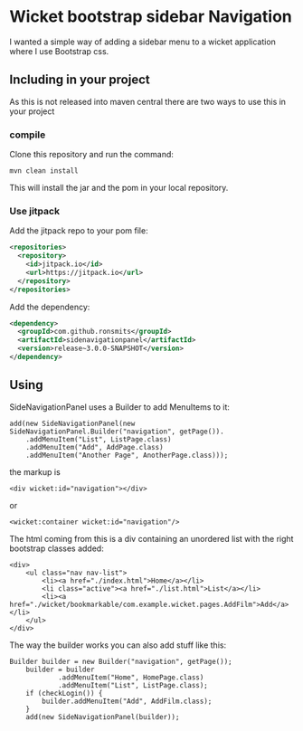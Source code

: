 # Wicket bootstrap sidebar Navigation

I wanted a simple way of adding a sidebar menu to a wicket application where I use Bootstrap css.

## Including in your project
As this is not released into maven central there are two ways to use this in your project

### compile 
Clone this repository and run the command:
````
mvn clean install
````
This will install the jar and the pom in your local repository.

### Use jitpack
Add the jitpack repo to your pom file:
```xml
<repositories>
  <repository>
    <id>jitpack.io</id>
    <url>https://jitpack.io</url>
  </repository>
</repositories>
```
Add the dependency:
```xml
<dependency>
  <groupId>com.github.ronsmits</groupId>
  <artifactId>sidenavigationpanel</artifactId>
  <version>release~3.0.0-SNAPSHOT</version>
</dependency>
```

## Using
SideNavigationPanel uses a Builder to add MenuItems to it:

    add(new SideNavigationPanel(new SideNavigationPanel.Builder("navigation", getPage()).
        .addMenuItem("List", ListPage.class)
        .addMenuItem("Add", AddPage.class)
        .addMenuItem("Another Page", AnotherPage.class)));

the markup is

    <div wicket:id="navigation"></div>

or

    <wicket:container wicket:id="navigation"/>

The html coming from this is a div containing an unordered list with the right bootstrap classes added:

    <div>
        <ul class="nav nav-list">
            <li><a href="./index.html">Home</a></li>
            <li class="active"><a href="./list.html">List</a></li>
            <li><a href="./wicket/bookmarkable/com.example.wicket.pages.AddFilm">Add</a></li>
        </ul>
    </div>



The way the builder works you can also add stuff like this:

    Builder builder = new Builder("navigation", getPage());
        builder = builder
                .addMenuItem("Home", HomePage.class)
                .addMenuItem("List", ListPage.class);
        if (checkLogin()) {
            builder.addMenuItem("Add", AddFilm.class);
        }
        add(new SideNavigationPanel(builder));
